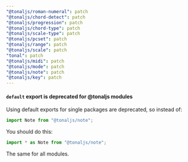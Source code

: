 ```yaml
---
"@tonaljs/roman-numeral": patch
"@tonaljs/chord-detect": patch
"@tonaljs/progression": patch
"@tonaljs/chord-type": patch
"@tonaljs/scale-type": patch
"@tonaljs/pcset": patch
"@tonaljs/range": patch
"@tonaljs/scale": patch
"tonal": patch
"@tonaljs/midi": patch
"@tonaljs/mode": patch
"@tonaljs/note": patch
"@tonaljs/key": patch
---
```


#### `default` export is deprecated for @tonaljs modules

Using default exports for single packages are deprecated, so instead of:

```js
import Note from "@tonaljs/note";
```

You should do this:

```js
import * as Note from "@tonaljs/note";
```

The same for all modules.
